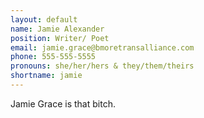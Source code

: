 ```yaml
---
layout: default
name: Jamie Alexander
position: Writer/ Poet
email: jamie.grace@bmoretransalliance.com
phone: 555-555-5555
pronouns: she/her/hers & they/them/theirs
shortname: jamie
---
```


Jamie Grace is that bitch.
